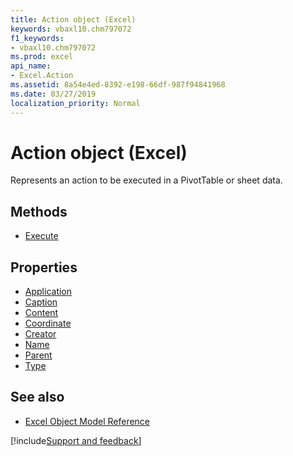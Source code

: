 ```yaml
---
title: Action object (Excel)
keywords: vbaxl10.chm797072
f1_keywords:
- vbaxl10.chm797072
ms.prod: excel
api_name:
- Excel.Action
ms.assetid: 8a54e4ed-8392-e198-66df-987f94841968
ms.date: 03/27/2019
localization_priority: Normal
---
```



# Action object (Excel)

Represents an action to be executed in a PivotTable or sheet data.


## Methods

- [Execute](Excel.Action.Execute.md)

## Properties

- [Application](Excel.Action.Application.md)
- [Caption](Excel.Action.Caption.md)
- [Content](Excel.Action.Content.md)
- [Coordinate](Excel.Action.Coordinate.md)
- [Creator](Excel.Action.Creator.md)
- [Name](Excel.Action.Name.md)
- [Parent](Excel.Action.Parent.md)
- [Type](Excel.Action.Type.md)

## See also

- [Excel Object Model Reference](overview/Excel/object-model.md)

[!include[Support and feedback](~/includes/feedback-boilerplate.md)]
